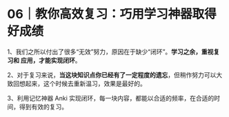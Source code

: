# 06｜教你高效复习：巧用学习神器取得好成绩

1、我们之所以付出了很多“无效”努力，原因在于缺少“闭环”。**学习之余，重视复习和 应用，才能实现闭环**。

2、对于复习来说，**当这块知识点你已经有了一定程度的遗忘**，但稍作努力可以大致回想起来，这个时候去重新温习，效果是最好的。

3、利用记忆神器 Anki 实现闭环，每一块内容，都能以合适的频率，在合适的时间，得到有效的复习。

